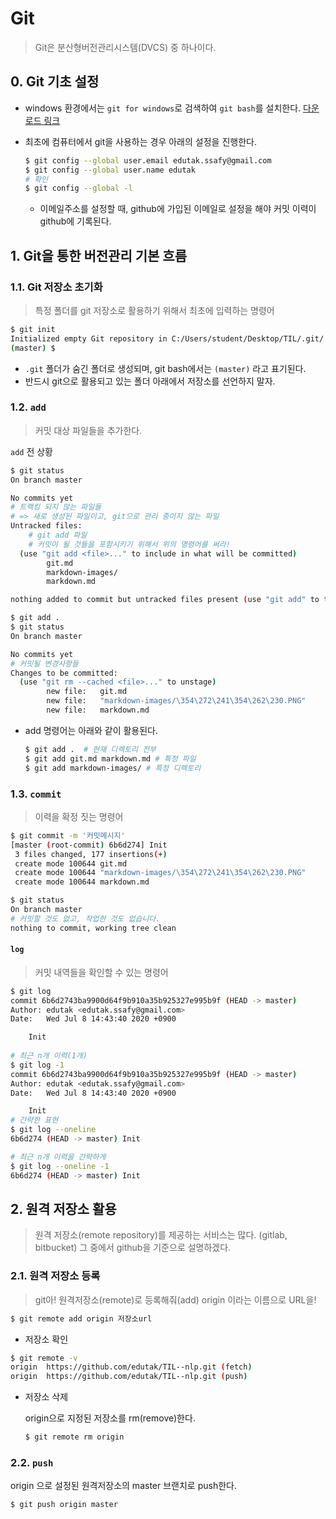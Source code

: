 # Git

> Git은 분산형버전관리시스템(DVCS) 중 하나이다.

## 0. Git 기초 설정

* windows 환경에서는 `git for windows`로 검색하여 `git bash`를 설치한다. [다운로드 링크](https://gitforwindows.org/)

* 최초에 컴퓨터에서 git을 사용하는 경우 아래의 설정을 진행한다.

  ```bash
  $ git config --global user.email edutak.ssafy@gmail.com
  $ git config --global user.name edutak
  # 확인
  $ git config --global -l
  ```

  * 이메일주소를 설정할 때, github에 가입된 이메일로 설정을 해야 커밋 이력이 github에 기록된다.

## 1. Git을 통한 버전관리 기본 흐름

### 1.1. Git 저장소 초기화

> 특정 폴더를 git 저장소로 활용하기 위해서 최초에 입력하는 명령어

```bash
$ git init
Initialized empty Git repository in C:/Users/student/Desktop/TIL/.git/
(master) $
```

* `.git` 폴더가 숨긴 폴더로 생성되며, git bash에서는 `(master)` 라고 표기된다.
* 반드시 git으로 활용되고 있는 폴더 아래에서 저장소를 선언하지 말자.

### 1.2. `add` 

> 커밋 대상 파일들을 추가한다.

`add` 전 상황

```bash
$ git status
On branch master

No commits yet
# 트랙킹 되지 않는 파일들
# => 새로 생성된 파일이고, git으로 관리 중이지 않는 파일
Untracked files:
	# git add 파일
	# 커밋이 될 것들을 포함시키기 위해서 위의 명령어를 써라!
  (use "git add <file>..." to include in what will be committed)
        git.md
        markdown-images/
        markdown.md

nothing added to commit but untracked files present (use "git add" to track)

```

```bash
$ git add .
$ git status
On branch master

No commits yet
# 커밋될 변경사항들
Changes to be committed:
  (use "git rm --cached <file>..." to unstage)
        new file:   git.md
        new file:   "markdown-images/\354\272\241\354\262\230.PNG"
        new file:   markdown.md

```

* add 명령어는 아래와 같이 활용된다.

  ```bash
  $ git add .  # 현재 디렉토리 전부
  $ git add git.md markdown.md # 특정 파일
  $ git add markdown-images/ # 특정 디렉토리
  ```

### 1.3. `commit`

> 이력을 확정 짓는 명령어

```bash
$ git commit -m '커밋메시지'
[master (root-commit) 6b6d274] Init
 3 files changed, 177 insertions(+)
 create mode 100644 git.md
 create mode 100644 "markdown-images/\354\272\241\354\262\230.PNG"
 create mode 100644 markdown.md

$ git status
On branch master
# 커밋할 것도 없고, 작업한 것도 없습니다.
nothing to commit, working tree clean

```

#### `log`

> 커밋 내역들을 확인할 수 있는 명령어

```bash
$ git log
commit 6b6d2743ba9900d64f9b910a35b925327e995b9f (HEAD -> master)
Author: edutak <edutak.ssafy@gmail.com>
Date:   Wed Jul 8 14:43:40 2020 +0900

    Init
    
# 최근 n개 이력(1개)
$ git log -1
commit 6b6d2743ba9900d64f9b910a35b925327e995b9f (HEAD -> master)
Author: edutak <edutak.ssafy@gmail.com>
Date:   Wed Jul 8 14:43:40 2020 +0900

    Init
# 간략한 표현
$ git log --oneline
6b6d274 (HEAD -> master) Init

# 최근 n개 이력을 간략하게
$ git log --oneline -1
6b6d274 (HEAD -> master) Init
```

## 2. 원격 저장소 활용

> 원격 저장소(remote repository)를 제공하는 서비스는 많다. (gitlab, bitbucket)
> 그 중에서 github을 기준으로 설명하겠다.

### 2.1. 원격 저장소 등록

> git아! 원격저장소(remote)로 등록해줘(add) origin 이라는 이름으로 URL을!

```bash
$ git remote add origin 저장소url
```

*  저장소 확인

  ```bash
  $ git remote -v
  origin  https://github.com/edutak/TIL--nlp.git (fetch)
  origin  https://github.com/edutak/TIL--nlp.git (push)
  ```

* 저장소 삭제

  origin으로 지정된 저장소를 rm(remove)한다.

  ```bash
  $ git remote rm origin
  ```

### 2.2. `push`

origin 으로 설정된 원격저장소의 master 브랜치로 push한다.

```bash
$ git push origin master
```












